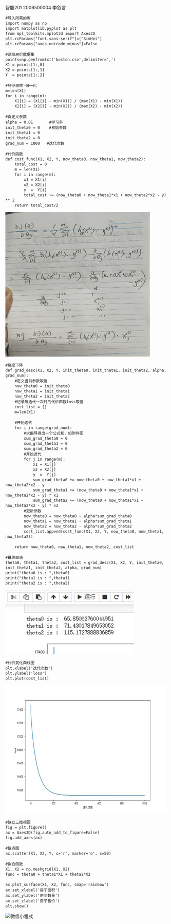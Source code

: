 智能201 2006500004 李叙言

```
#导入所需的库
import numpy as np
import matplotlib.pyplot as plt
from mpl_toolkits.mplot3d import Axes3D
plt.rcParams["font.sans-serif"]=["SimHei"] 
plt.rcParams["axes.unicode_minus"]=False

#读取房价数据集
points=np.genfromtxt('boston.csv',delimiter=',')
X1 = points[1:,0]
X2 = points[1:,1]
Y  = points[1:,2]

#特征缩放-归一化
m=len(X1)
for i in range(m):
    X1[i] = (X1[i] - min(X1)) / (max(X1) - min(X1))
    X2[i] = (X2[i] - min(X2)) / (max(X2) - min(X2))

#自定义参数    
alpha = 0.01       #学习率
init_theta0 = 0    #初始参数
init_theta1 = 0
init_theta2 = 0
grad_num = 1000   #迭代次数

#代价函数
def cost_func(X1, X2, Y, now_theta0, now_theta1, now_theta2):
    total_cost = 0
    m = len(X1)
    for i in range(m):
        x1 = X1[i]
        x2 = X2[i]
        y  =  Y[i]
        total_cost += (now_theta0 + now_theta1*x1 + now_theta2*x2 - y) ** 2
    return total_cost/2
```

<img src="https://github.com/ShyanL/ShyanL/blob/main/%E6%A2%AF%E5%BA%A6%E5%81%8F%E5%AF%BC%E5%85%AC%E5%BC%8F%E6%8E%A8%E5%AF%BC.jpg" width="450" height="450" alt="微信小程式"/><br/>

```
#梯度下降
def grad_desc(X1, X2, Y, init_theta0, init_theta1, init_theta2, alpha, grad_num):
    #定义当前参数取值
    now_theta0 = init_theta0
    now_theta1 = init_theta1
    now_theta2 = init_theta2
    #记录每迭代一次时的代价函数loss取值
    cost_list = []
    m=len(X1)
    
    #开始迭代
    for i in range(grad_num):
        #求偏导得出一个公式和，如附件图
        sum_grad_theta0 = 0
        sum_grad_theta1 = 0
        sum_grad_theta2 = 0
        #开始迭代
        for j in range(m):
            x1 = X1[j]
            x2 = X2[j]
            y  =  Y[j]
            sum_grad_theta0 += now_theta0 + now_theta1*x1 + now_theta2*x2 - y
            sum_grad_theta1 += (now_theta0 + now_theta1*x1 + now_theta2*x2 - y) * x1
            sum_grad_theta2 += (now_theta0 + now_theta1*x1 + now_theta2*x2 - y) * x2
        #更新参数
        now_theta0 = now_theta0 - alpha*sum_grad_theta0
        now_theta1 = now_theta1 - alpha*sum_grad_theta1
        now_theta2 = now_theta2 - alpha*sum_grad_theta2
        cost_list.append(cost_func(X1, X2, Y, now_theta0, now_theta1, now_theta2))
    
    return now_theta0, now_theta1, now_theta2, cost_list

#最终取值
theta0, theta1, theta2, cost_list = grad_desc(X1, X2, Y, init_theta0, init_theta1, init_theta2, alpha, grad_num)
print("theta0 is : ",theta0)
print("theta1 is : ",theta1)  
print("theta2 is : ",theta2)
```

<img src="https://github.com/ShyanL/ShyanL/blob/main/%E6%B1%82%E5%8F%82%E7%BB%93%E6%9E%9C.jpg" width="400" height="200" alt="微信小程式"/><br/>


```
#代价变化曲线图
plt.xlabel('迭代次数')
plt.ylabel('loss')
plt.plot(cost_list)
```
<img src="https://github.com/ShyanL/ShyanL/blob/main/%E4%BB%A3%E4%BB%B7%E5%87%BD%E6%95%B0%E6%B1%82%E5%80%BC%E5%8F%98%E5%8C%96%E8%BF%87%E7%A8%8B.jpg" width="500" height="400" alt="微信小程式"/><br/>


```
#建立三维视图
fig = plt.figure()
ax = Axes3D(fig,auto_add_to_figure=False)
fig.add_axes(ax)

#散点图
ax.scatter(X1, X2, Y, c='r', marker='o', s=50)

#拟合函数
X1, X2 = np.meshgrid(X1, X2)
func = theta0 + theta1*X1 + theta2*X2

ax.plot_surface(X1, X2, func, cmap='rainbow')
ax.set_xlabel('房子面积')
ax.set_ylabel('房间数量')
ax.set_zlabel('房子售价')
plt.show()   
```
<img src="https://github.com/ShyanL/ShyanL/blob/main/%E4%B8%89%E7%BB%B4%E8%A7%86%E5%9B%BE.gif" width="500" height="400" alt="微信小程式"/><br/>
